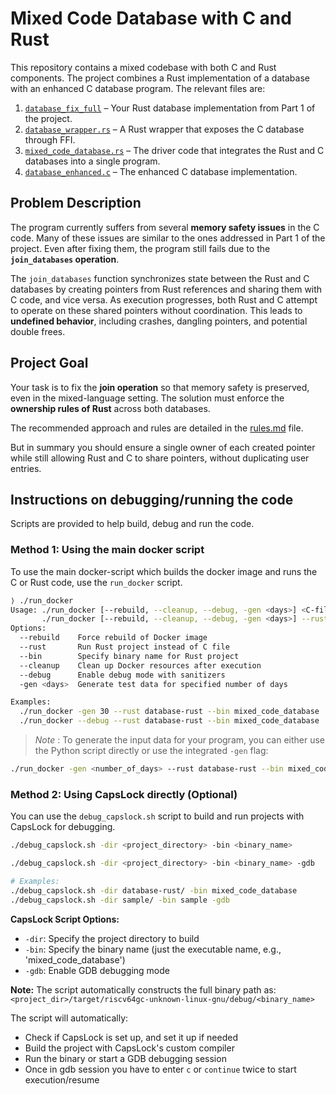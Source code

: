 # Mixed Code Database with C and Rust

This repository contains a mixed codebase with both C and Rust components. The project combines a Rust implementation of a database with an enhanced C database program. The relevant files are:

1. [`database_fix_full`](database-rust/src/database_fix_full) – Your Rust database implementation from Part 1 of the project.
2. [`database_wrapper.rs`](database-rust/src/database_wrapper.rs) – A Rust wrapper that exposes the C database through FFI.
3. [`mixed_code_database.rs`](database-rust/src/mixed_code_database.rs) – The driver code that integrates the Rust and C databases into a single program.
4. [`database_enhanced.c`](database-rust/database_enhanced.c) – The enhanced C database implementation.


## Problem Description

The program currently suffers from several **memory safety issues** in the C code. Many of these issues are similar to the ones addressed in Part 1 of the project. Even after fixing them, the program still fails due to the **`join_databases` operation**.

The `join_databases` function synchronizes state between the Rust and C databases by creating pointers from Rust references and sharing them with C code, and vice versa. As execution progresses, both Rust and C attempt to operate on these shared pointers without coordination. This leads to **undefined behavior**, including crashes, dangling pointers, and potential double frees.


## Project Goal

Your task is to fix the **join operation** so that memory safety is preserved, even in the mixed-language setting. The solution must enforce the **ownership rules of Rust** across both databases.

The recommended approach and rules are detailed in the [rules.md](rules.md) file.

But in summary you should ensure a single owner of each created pointer while still allowing Rust and C to share pointers, without duplicating user entries.


## Instructions on debugging/running the code

Scripts are provided to help build, debug and run the code.

### Method 1: Using the main docker script

To use the main docker-script which builds the docker image and runs the C or Rust code, use the `run_docker` script.

```bash
⟩ ./run_docker
Usage: ./run_docker [--rebuild, --cleanup, --debug, -gen <days>] <C-file> -- <args>
       ./run_docker [--rebuild, --cleanup, --debug, -gen <days>] --rust <project-dir> --bin <binary-name> -- <args>
Options:
  --rebuild    Force rebuild of Docker image
  --rust       Run Rust project instead of C file
  --bin        Specify binary name for Rust project
  --cleanup    Clean up Docker resources after execution
  --debug      Enable debug mode with sanitizers
  -gen <days>  Generate test data for specified number of days

Examples:
  ./run_docker -gen 30 --rust database-rust --bin mixed_code_database
  ./run_docker --debug --rust database-rust --bin mixed_code_database
```

> *Note* : To generate the input data for your program, you can either use the Python script directly or use the integrated `-gen` flag:

```bash
./run_docker -gen <number_of_days> --rust database-rust --bin mixed_code_database
```


### Method 2: Using CapsLock directly (Optional)

You can use the `debug_capslock.sh` script to build and run projects with CapsLock for debugging.

```bash
./debug_capslock.sh -dir <project_directory> -bin <binary_name>

./debug_capslock.sh -dir <project_directory> -bin <binary_name> -gdb

# Examples:
./debug_capslock.sh -dir database-rust/ -bin mixed_code_database
./debug_capslock.sh -dir sample/ -bin sample -gdb
```

**CapsLock Script Options:**

- `-dir`: Specify the project directory to build
- `-bin`: Specify the binary name (just the executable name, e.g., 'mixed_code_database')
- `-gdb`: Enable GDB debugging mode

**Note:** The script automatically constructs the full binary path as:
`<project_dir>/target/riscv64gc-unknown-linux-gnu/debug/<binary_name>`

The script will automatically:

- Check if CapsLock is set up, and set it up if needed
- Build the project with CapsLock's custom compiler
- Run the binary or start a GDB debugging session
- Once in gdb session you have to enter `c` or `continue` twice to start execution/resume
